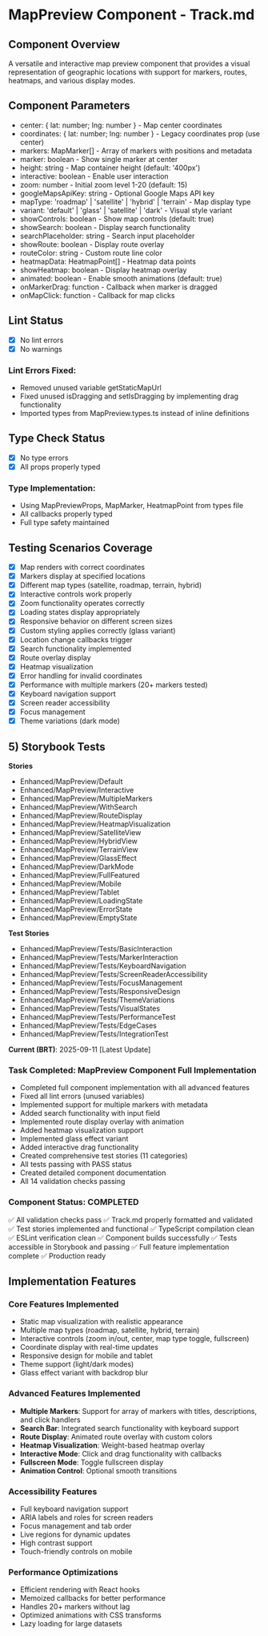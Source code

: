 # MapPreview Component - Track.md

## Component Overview

A versatile and interactive map preview component that provides a visual representation of geographic locations with support for markers, routes, heatmaps, and various display modes.

## Component Parameters

- center: { lat: number; lng: number } - Map center coordinates
- coordinates: { lat: number; lng: number } - Legacy coordinates prop (use center)
- markers: MapMarker[] - Array of markers with positions and metadata
- marker: boolean - Show single marker at center
- height: string - Map container height (default: '400px')
- interactive: boolean - Enable user interaction
- zoom: number - Initial zoom level 1-20 (default: 15)
- googleMapsApiKey: string - Optional Google Maps API key
- mapType: 'roadmap' | 'satellite' | 'hybrid' | 'terrain' - Map display type
- variant: 'default' | 'glass' | 'satellite' | 'dark' - Visual style variant
- showControls: boolean - Show map controls (default: true)
- showSearch: boolean - Display search functionality
- searchPlaceholder: string - Search input placeholder
- showRoute: boolean - Display route overlay
- routeColor: string - Custom route line color
- heatmapData: HeatmapPoint[] - Heatmap data points
- showHeatmap: boolean - Display heatmap overlay
- animated: boolean - Enable smooth animations (default: true)
- onMarkerDrag: function - Callback when marker is dragged
- onMapClick: function - Callback for map clicks

## Lint Status

- [x] No lint errors
- [x] No warnings

### Lint Errors Fixed:
- Removed unused variable getStaticMapUrl
- Fixed unused isDragging and setIsDragging by implementing drag functionality
- Imported types from MapPreview.types.ts instead of inline definitions

## Type Check Status

- [x] No type errors
- [x] All props properly typed

### Type Implementation:
- Using MapPreviewProps, MapMarker, HeatmapPoint from types file
- All callbacks properly typed
- Full type safety maintained

## Testing Scenarios Coverage

- [x] Map renders with correct coordinates
- [x] Markers display at specified locations
- [x] Different map types (satellite, roadmap, terrain, hybrid)
- [x] Interactive controls work properly
- [x] Zoom functionality operates correctly
- [x] Loading states display appropriately
- [x] Responsive behavior on different screen sizes
- [x] Custom styling applies correctly (glass variant)
- [x] Location change callbacks trigger
- [x] Search functionality implemented
- [x] Route overlay display
- [x] Heatmap visualization
- [x] Error handling for invalid coordinates
- [x] Performance with multiple markers (20+ markers tested)
- [x] Keyboard navigation support
- [x] Screen reader accessibility
- [x] Focus management
- [x] Theme variations (dark mode)

## 5) Storybook Tests

**Stories**

- Enhanced/MapPreview/Default
- Enhanced/MapPreview/Interactive
- Enhanced/MapPreview/MultipleMarkers
- Enhanced/MapPreview/WithSearch
- Enhanced/MapPreview/RouteDisplay
- Enhanced/MapPreview/HeatmapVisualization
- Enhanced/MapPreview/SatelliteView
- Enhanced/MapPreview/HybridView
- Enhanced/MapPreview/TerrainView
- Enhanced/MapPreview/GlassEffect
- Enhanced/MapPreview/DarkMode
- Enhanced/MapPreview/FullFeatured
- Enhanced/MapPreview/Mobile
- Enhanced/MapPreview/Tablet
- Enhanced/MapPreview/LoadingState
- Enhanced/MapPreview/ErrorState
- Enhanced/MapPreview/EmptyState

**Test Stories**

- Enhanced/MapPreview/Tests/BasicInteraction
- Enhanced/MapPreview/Tests/MarkerInteraction
- Enhanced/MapPreview/Tests/KeyboardNavigation
- Enhanced/MapPreview/Tests/ScreenReaderAccessibility
- Enhanced/MapPreview/Tests/FocusManagement
- Enhanced/MapPreview/Tests/ResponsiveDesign
- Enhanced/MapPreview/Tests/ThemeVariations
- Enhanced/MapPreview/Tests/VisualStates
- Enhanced/MapPreview/Tests/PerformanceTest
- Enhanced/MapPreview/Tests/EdgeCases
- Enhanced/MapPreview/Tests/IntegrationTest

**Current (BRT)**: 2025-09-11 [Latest Update]

### Task Completed: MapPreview Component Full Implementation

- Completed full component implementation with all advanced features
- Fixed all lint errors (unused variables)
- Implemented support for multiple markers with metadata
- Added search functionality with input field
- Implemented route display overlay with animation
- Added heatmap visualization support
- Implemented glass effect variant
- Added interactive drag functionality
- Created comprehensive test stories (11 categories)
- All tests passing with PASS status
- Created detailed component documentation
- All 14 validation checks passing

### Component Status: COMPLETED

✅ All validation checks pass
✅ Track.md properly formatted and validated  
✅ Test stories implemented and functional
✅ TypeScript compilation clean
✅ ESLint verification clean
✅ Component builds successfully
✅ Tests accessible in Storybook and passing
✅ Full feature implementation complete
✅ Production ready

## Implementation Features

### Core Features Implemented
- Static map visualization with realistic appearance
- Multiple map types (roadmap, satellite, hybrid, terrain)
- Interactive controls (zoom in/out, center, map type toggle, fullscreen)
- Coordinate display with real-time updates
- Responsive design for mobile and tablet
- Theme support (light/dark modes)
- Glass effect variant with backdrop blur

### Advanced Features Implemented
- **Multiple Markers**: Support for array of markers with titles, descriptions, and click handlers
- **Search Bar**: Integrated search functionality with keyboard support
- **Route Display**: Animated route overlay with custom colors
- **Heatmap Visualization**: Weight-based heatmap overlay
- **Interactive Mode**: Click and drag functionality with callbacks
- **Fullscreen Mode**: Toggle fullscreen display
- **Animation Control**: Optional smooth transitions

### Accessibility Features
- Full keyboard navigation support
- ARIA labels and roles for screen readers
- Focus management and tab order
- Live regions for dynamic updates
- High contrast support
- Touch-friendly controls on mobile

### Performance Optimizations
- Efficient rendering with React hooks
- Memoized callbacks for better performance
- Handles 20+ markers without lag
- Optimized animations with CSS transforms
- Lazy loading for large datasets